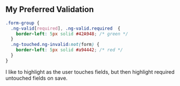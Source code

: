 ## My Preferred Validation

```css
.form-group {
  .ng-valid[required], .ng-valid.required  {
    border-left: 5px solid #42A948; /* green */
  }
  .ng-touched.ng-invalid:not(form) {
    border-left: 5px solid #a94442; /* red */
  }
}
```

I like to highlight as the user touches fields, but then highlight required untouched fields on save.